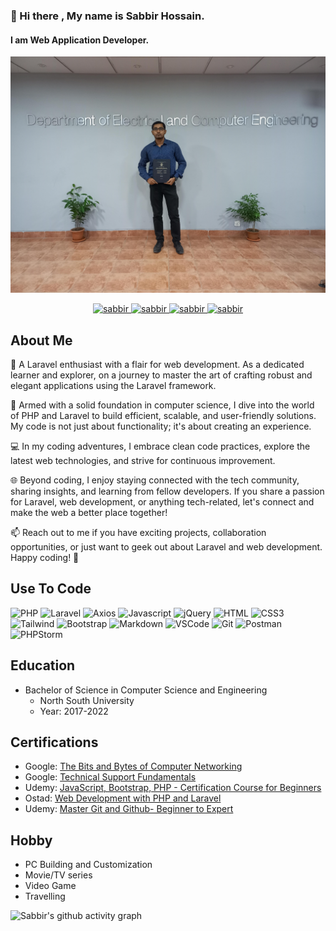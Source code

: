 ### 👋 Hi there , My name is Sabbir Hossain.
#### I am Web Application Developer.
![Cover picture](cover.jpg)


<p align="center">
 <a href="https://www.dev-sabbir.com/" target="_blank">
  <img src="https://img.shields.io/badge/Website-DC143C?style=for-the-badge&logo=medium&logoColor=white" alt="sabbir" />
 </a>
 <a href="https://www.linkedin.com/in/Sabbir-Hossain13/" target="_blank">
  <img src="https://img.shields.io/badge/LinkedIn-0077B5?style=for-the-badge&logo=linkedin&logoColor=white" alt="sabbir"/>
 </a>


 <a href="https://www.instagram.com/sabbir8266/" target="_blank">
  <img src="https://img.shields.io/badge/Instagram-fe4164?style=for-the-badge&logo=instagram&logoColor=white" alt="sabbir" />
 </a> 
 <a href="https://www.facebook.com/profile.php?id=61550605072721" target="_blank">
  <img src="https://img.shields.io/badge/Facebook-20BEFF?&style=for-the-badge&logo=facebook&logoColor=white" alt="sabbir"  />
  </a> 
</p>

## About Me
👋 A Laravel enthusiast with a flair for web development. As a dedicated learner and explorer, on a journey to master the art of crafting robust and elegant applications using the Laravel framework.

🚀 Armed with a solid foundation in computer science, I dive into the world of PHP and Laravel to build efficient, scalable, and user-friendly solutions. My code is not just about functionality; it's about creating an experience.

💻 In my coding adventures, I embrace clean code practices, explore the latest web technologies, and strive for continuous improvement. 

🌐 Beyond coding, I enjoy staying connected with the tech community, sharing insights, and learning from fellow developers. If you share a passion for Laravel, web development, or anything tech-related, let's connect and make the web a better place together!

📫 Reach out to me if you have exciting projects, collaboration opportunities, or just want to geek out about Laravel and web development. Happy coding! 🚀



## Use To Code
![PHP](https://img.shields.io/badge/PHP-blue?style=for-the-badge&labelColor=black&logo=php&logoColor=AEB2D5)
![Laravel](https://img.shields.io/badge/Laravel-red?style=for-the-badge&labelColor=black&logo=laravel&logoColor=red)
![Axios](https://img.shields.io/badge/Axios-blue?style=for-the-badge&labelColor=black&logo=axios&logoColor=blue)
![Javascript](https://img.shields.io/badge/Javascript-F0DB4F?style=for-the-badge&labelColor=black&logo=javascript&logoColor=F0DB4F)
![jQuery](https://img.shields.io/badge/jQuery-78cff5?style=for-the-badge&labelColor=black&logo=jQuery&logoColor=78cff5 )
![HTML](https://img.shields.io/badge/HTML5-E34F26?style=for-the-badge&logo=html5&logoColor=white)
![CSS3](https://img.shields.io/badge/CSS3-1572B6?style=for-the-badge&logo=css3&logoColor=white)
![Tailwind](https://img.shields.io/badge/Tailwind_CSS-092749?style=for-the-badge&logo=tailwindcss&logoColor=06B6D4&labelColor=000000)
![Bootstrap](https://img.shields.io/badge/Bootstrap-563D7C?style=for-the-badge&logo=bootstrap&logoColor=white)
![Markdown](https://img.shields.io/badge/Markdown-000000?style=for-the-badge&logo=markdown&logoColor=white)
![VSCode](https://img.shields.io/badge/Visual_Studio-0078d7?style=for-the-badge&logo=visual%20studio&logoColor=white)
![Git](https://img.shields.io/badge/Git-F05032?style=for-the-badge&logo=git&logoColor=white)
![Postman](https://img.shields.io/badge/Postman-black?style=for-the-badge&logo=postman&logoColor=white)
![PHPStorm](https://img.shields.io/badge/PHPstorm-pink?style=for-the-badge&logo=phpstorm&logoColor=black)


## Education

- Bachelor of Science in Computer Science and Engineering
  - North South University
  - Year: 2017-2022
  
## Certifications

- Google: [The Bits and Bytes of Computer Networking](https://www.coursera.org/account/accomplishments/certificate/YUJY99WZMFLJ)
- Google: [Technical Support Fundamentals](https://www.coursera.org/account/accomplishments/certificate/5E2MPTYNDBX8)
- Udemy:  [JavaScript, Bootstrap, PHP - Certification Course for Beginners](https://youaccel.com/admin/certificate_gen/tcpdf/ya/certificate_ya2.php?certid=34292345)
- Ostad:  [Web Development with PHP and Laravel]()
- Udemy: [Master Git and Github- Beginner to Expert]()


## Hobby
- PC Building and Customization
- Movie/TV series
- Video Game
- Travelling 

![Sabbir's github activity graph](https://github-readme-activity-graph.vercel.app/graph?username=sabbir-hossain12&bg_color=1A1B26&color=6DA0F4&line=6DA0F4&point=A8D1B6&area=true&hide_border=true)

